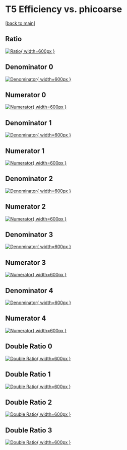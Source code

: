 # T5 Efficiency vs. phicoarse

[[back to main](./)]



## Ratio

[![Ratio](../mtv/var/T5_xtr_211_0_eff_phicoarse.png){ width=600px }](../mtv/var/T5_xtr_211_0_eff_phicoarse.pdf)

## Denominator 0

[![Denominator](../mtv/den/T5_xtr_211_0_eff_phicoarse_den0.png){ width=600px }](../mtv/den/T5_xtr_211_0_eff_phicoarse_den0.pdf)

## Numerator 0

[![Numerator](../mtv/num/T5_xtr_211_0_eff_phicoarse_num0.png){ width=600px }](../mtv/num/T5_xtr_211_0_eff_phicoarse_num0.pdf)

## Denominator 1

[![Denominator](../mtv/den/T5_xtr_211_0_eff_phicoarse_den1.png){ width=600px }](../mtv/den/T5_xtr_211_0_eff_phicoarse_den1.pdf)

## Numerator 1

[![Numerator](../mtv/num/T5_xtr_211_0_eff_phicoarse_num1.png){ width=600px }](../mtv/num/T5_xtr_211_0_eff_phicoarse_num1.pdf)

## Denominator 2

[![Denominator](../mtv/den/T5_xtr_211_0_eff_phicoarse_den2.png){ width=600px }](../mtv/den/T5_xtr_211_0_eff_phicoarse_den2.pdf)

## Numerator 2

[![Numerator](../mtv/num/T5_xtr_211_0_eff_phicoarse_num2.png){ width=600px }](../mtv/num/T5_xtr_211_0_eff_phicoarse_num2.pdf)

## Denominator 3

[![Denominator](../mtv/den/T5_xtr_211_0_eff_phicoarse_den3.png){ width=600px }](../mtv/den/T5_xtr_211_0_eff_phicoarse_den3.pdf)

## Numerator 3

[![Numerator](../mtv/num/T5_xtr_211_0_eff_phicoarse_num3.png){ width=600px }](../mtv/num/T5_xtr_211_0_eff_phicoarse_num3.pdf)

## Denominator 4

[![Denominator](../mtv/den/T5_xtr_211_0_eff_phicoarse_den4.png){ width=600px }](../mtv/den/T5_xtr_211_0_eff_phicoarse_den4.pdf)

## Numerator 4

[![Numerator](../mtv/num/T5_xtr_211_0_eff_phicoarse_num4.png){ width=600px }](../mtv/num/T5_xtr_211_0_eff_phicoarse_num4.pdf)

## Double Ratio 0

[![Double Ratio](../mtv/ratio/T5_xtr_211_0_eff_phicoarse_ratio0.png){ width=600px }](../mtv/ratio/T5_xtr_211_0_eff_phicoarse_ratio0.pdf)

## Double Ratio 1

[![Double Ratio](../mtv/ratio/T5_xtr_211_0_eff_phicoarse_ratio1.png){ width=600px }](../mtv/ratio/T5_xtr_211_0_eff_phicoarse_ratio1.pdf)

## Double Ratio 2

[![Double Ratio](../mtv/ratio/T5_xtr_211_0_eff_phicoarse_ratio2.png){ width=600px }](../mtv/ratio/T5_xtr_211_0_eff_phicoarse_ratio2.pdf)

## Double Ratio 3

[![Double Ratio](../mtv/ratio/T5_xtr_211_0_eff_phicoarse_ratio3.png){ width=600px }](../mtv/ratio/T5_xtr_211_0_eff_phicoarse_ratio3.pdf)

